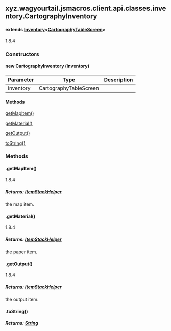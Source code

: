 

xyz.wagyourtail.jsmacros.client.api.classes.inventory.CartographyInventory
--------------------------------------------------------------------------

#### extends [Inventory](1.9.2/xyz/wagyourtail/jsmacros/client/api/classes/inventory/Inventory.html)<[CartographyTableScreen](https://wagyourtail.xyz/Projects/MinecraftMappingViewer/App?mapping=INTERMEDIARY,YARN&version=1.20.5&search=net/minecraft/client/gui/screen/ingame/CartographyTableScreen)>

1.8.4

### Constructors

#### new CartographyInventory (inventory)

| Parameter | Type | Description |
|---|---|---|
| inventory | CartographyTableScreen |  |



#### Methods

[getMapItem()](#getMapItem-)


[getMaterial()](#getMaterial-)


[getOutput()](#getOutput-)


[toString()](#toString-)



### Methods

#### .getMapItem()

1.8.4


##### Returns: [ItemStackHelper](1.9.2/xyz/wagyourtail/jsmacros/client/api/helpers/inventory/ItemStackHelper.html)

the map item.



#### .getMaterial()

1.8.4


##### Returns: [ItemStackHelper](1.9.2/xyz/wagyourtail/jsmacros/client/api/helpers/inventory/ItemStackHelper.html)

the paper item.



#### .getOutput()

1.8.4


##### Returns: [ItemStackHelper](1.9.2/xyz/wagyourtail/jsmacros/client/api/helpers/inventory/ItemStackHelper.html)

the output item.



#### .toString()


##### Returns: [String](https://docs.oracle.com/javase/8/docs/api/index.html?java/lang/String.html)




